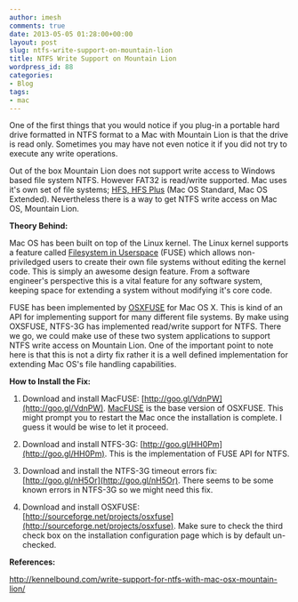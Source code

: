 ```yaml
---
author: imesh
comments: true
date: 2013-05-05 01:28:00+00:00
layout: post
slug: ntfs-write-support-on-mountain-lion
title: NTFS Write Support on Mountain Lion
wordpress_id: 88
categories:
- Blog
tags:
- mac
---
```


One of the first things that you would notice if you plug-in a portable hard drive formatted in NTFS format to a Mac with Mountain Lion is that the drive is read only. Sometimes you may have not even notice it if you did not try to execute any write operations.




Out of the box Mountain Lion does not support write access to Windows based file system NTFS. However FAT32 is read/write supported. Mac uses it's own set of file systems; [HFS, HFS Plus](http://en.wikipedia.org/wiki/Hierarchical_File_System) (Mac OS Standard, Mac OS Extended). Nevertheless there is a way to get NTFS write access on Mac OS, Mountain Lion.




**Theory Behind:**




Mac OS has been built on top of the Linux kernel. The Linux kernel supports a feature called [Filesystem in Userspace](http://en.wikipedia.org/wiki/Filesystem_in_Userspace) (FUSE) which allows non-priviledged users to create their own file systems without editing the kernel code. This is simply an awesome design feature. From a software engineer's perspective this is a vital feature for any software system, keeping space for extending a system without modifying it's core code.




FUSE has been implemented by [OSXFUSE](http://osxfuse.github.io) for Mac OS X. This is kind of an API for implementing support for many different file systems. By make using OXSFUSE, NTFS-3G has implemented read/write support for NTFS. There we go, we could make use of these two system applications to support NTFS write access on Mountain Lion. One of the important point to note here is that this is not a dirty fix rather it is a well defined implementation for extending Mac OS's file handling capabilities.




**How to Install the Fix:**




1. Download and install MacFUSE: [http://goo.gl/VdnPW](http://goo.gl/VdnPW). [MacFUSE](http://code.google.com/p/macfuse/) is the base version of OSXFUSE. This might prompt you to restart the Mac once the installation is complete. I guess it would be wise to let it proceed.




2. Download and install NTFS-3G: [http://goo.gl/HH0Pm](http://goo.gl/HH0Pm). This is the implementation of FUSE API for NTFS.




3. Download and install the NTFS-3G timeout errors fix: [http://goo.gl/nH5Or](http://goo.gl/nH5Or). There seems to be some known errors in NTFS-3G so we might need this fix.




4. Download and install OSXFUSE: [http://sourceforge.net/projects/osxfuse](http://sourceforge.net/projects/osxfuse). Make sure to check the third check box on the installation configuration page which is by default un-checked.




**References:**




http://kennelbound.com/write-support-for-ntfs-with-mac-osx-mountain-lion/



